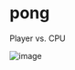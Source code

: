 # pong
Player vs. CPU
 
![image](https://github.com/jjuliekim/pong-vs-cpu/assets/118621382/49d5d8ea-8c1d-4df6-8c12-8632faa1dbf6)
